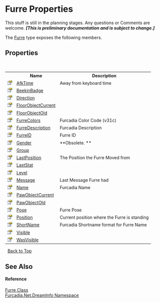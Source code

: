 # Furre Properties
This stuff is still in the planning stages. Any questions or Comments are welcome. _**\[This is preliminary documentation and is subject to change.\]**_

The <a href="T_Furcadia_Net_DreamInfo_Furre">Furre</a> type exposes the following members.


## Properties
&nbsp;<table><tr><th></th><th>Name</th><th>Description</th></tr><tr><td>![Public property](media/pubproperty.gif "Public property")</td><td><a href="P_Furcadia_Net_DreamInfo_Furre_AfkTime">AfkTime</a></td><td>
Away from keyboard time</td></tr><tr><td>![Public property](media/pubproperty.gif "Public property")</td><td><a href="P_Furcadia_Net_DreamInfo_Furre_BeekinBadge">BeekinBadge</a></td><td></td></tr><tr><td>![Public property](media/pubproperty.gif "Public property")</td><td><a href="P_Furcadia_Net_DreamInfo_Furre_Direction">Direction</a></td><td></td></tr><tr><td>![Public property](media/pubproperty.gif "Public property")</td><td><a href="P_Furcadia_Net_DreamInfo_Furre_FloorObjectCurrent">FloorObjectCurrent</a></td><td></td></tr><tr><td>![Public property](media/pubproperty.gif "Public property")</td><td><a href="P_Furcadia_Net_DreamInfo_Furre_FloorObjectOld">FloorObjectOld</a></td><td></td></tr><tr><td>![Public property](media/pubproperty.gif "Public property")</td><td><a href="P_Furcadia_Net_DreamInfo_Furre_FurreColors">FurreColors</a></td><td>
Furcadia Color Code (v31c)</td></tr><tr><td>![Public property](media/pubproperty.gif "Public property")</td><td><a href="P_Furcadia_Net_DreamInfo_Furre_FurreDescription">FurreDescription</a></td><td>
Furcadia Description</td></tr><tr><td>![Public property](media/pubproperty.gif "Public property")</td><td><a href="P_Furcadia_Net_DreamInfo_Furre_FurreID">FurreID</a></td><td>
Furre ID</td></tr><tr><td>![Public property](media/pubproperty.gif "Public property")</td><td><a href="P_Furcadia_Net_DreamInfo_Furre_Gender">Gender</a></td><td> **Obsolete. **</td></tr><tr><td>![Public property](media/pubproperty.gif "Public property")</td><td><a href="P_Furcadia_Net_DreamInfo_Furre_Group">Group</a></td><td></td></tr><tr><td>![Public property](media/pubproperty.gif "Public property")</td><td><a href="P_Furcadia_Net_DreamInfo_Furre_LastPosition">LastPosition</a></td><td>
The Position the Furre Moved from</td></tr><tr><td>![Public property](media/pubproperty.gif "Public property")</td><td><a href="P_Furcadia_Net_DreamInfo_Furre_LastStat">LastStat</a></td><td></td></tr><tr><td>![Public property](media/pubproperty.gif "Public property")</td><td><a href="P_Furcadia_Net_DreamInfo_Furre_Level">Level</a></td><td></td></tr><tr><td>![Public property](media/pubproperty.gif "Public property")</td><td><a href="P_Furcadia_Net_DreamInfo_Furre_Message">Message</a></td><td>
Last Message Furre had</td></tr><tr><td>![Public property](media/pubproperty.gif "Public property")</td><td><a href="P_Furcadia_Net_DreamInfo_Furre_Name">Name</a></td><td>
Furcadia Name</td></tr><tr><td>![Public property](media/pubproperty.gif "Public property")</td><td><a href="P_Furcadia_Net_DreamInfo_Furre_PawObjectCurrent">PawObjectCurrent</a></td><td></td></tr><tr><td>![Public property](media/pubproperty.gif "Public property")</td><td><a href="P_Furcadia_Net_DreamInfo_Furre_PawObjectOld">PawObjectOld</a></td><td></td></tr><tr><td>![Public property](media/pubproperty.gif "Public property")</td><td><a href="P_Furcadia_Net_DreamInfo_Furre_Pose">Pose</a></td><td>
Furre Pose</td></tr><tr><td>![Public property](media/pubproperty.gif "Public property")</td><td><a href="P_Furcadia_Net_DreamInfo_Furre_Position">Position</a></td><td>
Current position where the Furre is standing</td></tr><tr><td>![Public property](media/pubproperty.gif "Public property")</td><td><a href="P_Furcadia_Net_DreamInfo_Furre_ShortName">ShortName</a></td><td>
Furcadia Shortname format for Furre Name</td></tr><tr><td>![Public property](media/pubproperty.gif "Public property")</td><td><a href="P_Furcadia_Net_DreamInfo_Furre_Visible">Visible</a></td><td></td></tr><tr><td>![Public property](media/pubproperty.gif "Public property")</td><td><a href="P_Furcadia_Net_DreamInfo_Furre_WasVisible">WasVisible</a></td><td></td></tr></table>&nbsp;
<a href="#furre-properties">Back to Top</a>

## See Also


#### Reference
<a href="T_Furcadia_Net_DreamInfo_Furre">Furre Class</a><br /><a href="N_Furcadia_Net_DreamInfo">Furcadia.Net.DreamInfo Namespace</a><br />